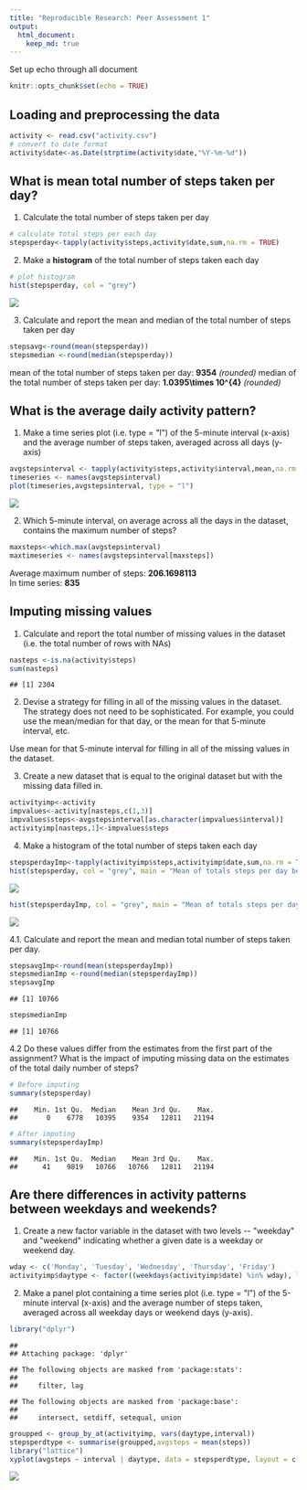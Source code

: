 ```yaml
---
title: "Reproducible Research: Peer Assessment 1"
output: 
  html_document:
    keep_md: true
---
```

Set up echo through all document

```r
knitr::opts_chunk$set(echo = TRUE)
```

## Loading and preprocessing the data

```r
activity <- read.csv("activity.csv")
# convert to date format
activity$date<-as.Date(strptime(activity$date,"%Y-%m-%d")) 
```

## What is mean total number of steps taken per day?
1. Calculate the total number of steps taken per day  

```r
# calculate total steps per each day
stepsperday<-tapply(activity$steps,activity$date,sum,na.rm = TRUE)
```
2.  Make a **histogram** of the total number of steps taken each day

```r
# plot histogram
hist(stepsperday, col = "grey")
```

![](PA1_template_files/figure-html/unnamed-chunk-3-1.png)<!-- -->

3. Calculate and report the mean and median of the total number of steps taken per day

```r
stepsavg<-round(mean(stepsperday))
stepsmedian <-round(median(stepsperday))
```

mean of the total number of steps taken per day: **9354**  *(rounded)*
median of the total number of steps taken per day: **1.0395\times 10^{4}**  *(rounded)*

## What is the average daily activity pattern?
1. Make a time series plot (i.e.  type = "l") of the 5-minute interval (x-axis) and the average number of steps taken, averaged across all days (y-axis)  

```r
avgstepsinterval <- tapply(activity$steps,activity$interval,mean,na.rm = TRUE)
timeseries <- names(avgstepsinterval)
plot(timeseries,avgstepsinterval, type = "l")
```

![](PA1_template_files/figure-html/unnamed-chunk-5-1.png)<!-- -->

2. Which 5-minute interval, on average across all the days in the dataset, contains the maximum number of steps?

```r
maxsteps<-which.max(avgstepsinterval)
maxtimeseries <- names(avgstepsinterval[maxsteps])
```

Average maximum number of steps: **206.1698113**  
In time series: **835**  

## Imputing missing values  
1. Calculate and report the total number of missing values in the dataset (i.e. the total number of rows with NAs)  


```r
nasteps <-is.na(activity$steps)
sum(nasteps)
```

```
## [1] 2304
```

2. Devise a strategy for filling in all of the missing values in the dataset. The strategy does not need to be sophisticated. For example, you could use the mean/median for that day, or the mean for that 5-minute interval, etc. 

Use mean for that 5-minute interval for filling in all of the missing values in the dataset.

3. Create a new dataset that is equal to the original dataset but with the missing data filled in. 

```r
activityimp<-activity
impvalues<-activity[nasteps,c(1,3)]
impvalues$steps<-avgstepsinterval[as.character(impvalues$interval)]
activityimp[nasteps,1]<-impvalues$steps
```

4. Make a histogram of the total number of steps taken each day  

```r
stepsperdayImp<-tapply(activityimp$steps,activityimp$date,sum,na.rm = TRUE)
hist(stepsperday, col = "grey", main = "Mean of totals steps per day before imputing")
```

![](PA1_template_files/figure-html/unnamed-chunk-9-1.png)<!-- -->

```r
hist(stepsperdayImp, col = "grey", main = "Mean of totals steps per day after imputing")
```

![](PA1_template_files/figure-html/unnamed-chunk-9-2.png)<!-- -->

4.1. Calculate and report the mean and median total number of steps taken per day.    

```r
stepsavgImp<-round(mean(stepsperdayImp))
stepsmedianImp <-round(median(stepsperdayImp))
stepsavgImp
```

```
## [1] 10766
```

```r
stepsmedianImp
```

```
## [1] 10766
```

4.2  Do these values differ from the estimates from the first part of the assignment? What is the impact of imputing missing data on the estimates of the total daily number of steps?


```r
# Before imputing
summary(stepsperday)
```

```
##    Min. 1st Qu.  Median    Mean 3rd Qu.    Max. 
##       0    6778   10395    9354   12811   21194
```

```r
# After imputing
summary(stepsperdayImp)
```

```
##    Min. 1st Qu.  Median    Mean 3rd Qu.    Max. 
##      41    9819   10766   10766   12811   21194
```

 
## Are there differences in activity patterns between weekdays and weekends?
1. Create a new factor variable in the dataset with two levels -- "weekday" and "weekend" indicating whether a given date is a weekday or weekend day.

```r
wday <- c('Monday', 'Tuesday', 'Wednesday', 'Thursday', 'Friday')
activityimp$daytype <- factor((weekdays(activityimp$date) %in% wday), levels=c(FALSE, TRUE), labels=c('weekend','weekday'))
```

2. Make a panel plot containing a time series plot (i.e. type = "l") of the 5-minute interval (x-axis) and the average number of steps taken, averaged across all weekday days or weekend days (y-axis). 

```r
library("dplyr")
```

```
## 
## Attaching package: 'dplyr'
```

```
## The following objects are masked from 'package:stats':
## 
##     filter, lag
```

```
## The following objects are masked from 'package:base':
## 
##     intersect, setdiff, setequal, union
```

```r
groupped <- group_by_at(activityimp, vars(daytype,interval))
stepsperdtype <- summarise(groupped,avgsteps = mean(steps))
library("lattice")
xyplot(avgsteps ~ interval | daytype, data = stepsperdtype, layout = c(1, 2), type = "l")
```

![](PA1_template_files/figure-html/unnamed-chunk-13-1.png)<!-- -->
